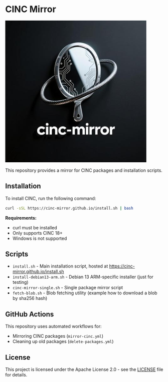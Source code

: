# CINC Mirror

![CINC Mirror Logo](cinc-mirror.jpeg)

This repository provides a mirror for CINC packages and installation scripts.

## Installation

To install CINC, run the following command:

```bash
curl -sSL https://cinc-mirror.github.io/install.sh | bash
```

**Requirements:**
- curl must be installed
- Only supports CINC 18+
- Windows is not supported

## Scripts

- `install.sh` - Main installation script, hosted at https://cinc-mirror.github.io/install.sh
- `install-debian13-arm.sh` - Debian 13 ARM-specific installer (just for testing)
- `cinc-mirror-single.sh` - Single package mirror script
- `fetch-blob.sh` - Blob fetching utility (example how to download a blob by sha256 hash)

## GitHub Actions

This repository uses automated workflows for:
- Mirroring CINC packages (`mirror-cinc.yml`)
- Cleaning up old packages (`delete-packages.yml`)

## License

This project is licensed under the Apache License 2.0 - see the [LICENSE](LICENSE) file for details.